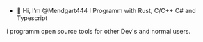 - 👋 Hi, I’m @Mendgart444
 I Programm with Rust, C/C++ C# and Typescript

<!---
Mendgart444/Mendgart444 is a ✨ special ✨ repository because its `README.md` (this file) appears on your GitHub profile.
You can click the Preview link to take a look at your changes.
--->

i programm open source tools for other Dev's and normal users. 
